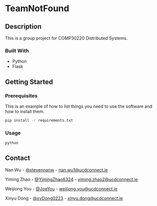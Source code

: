 # TeamNotFound

## Description
This is a group project for COMP30220 Distributed Systems.


### Built With

* Python
* Flask

## Getting Started

### Prerequisites

This is an example of how to list things you need to use the software and how to install them.

```sh
pip install -r requirements.txt
```

### Usage

```sh
python  
```



## Contact

Nan Wu - [@stevennanw](https://gitlab.com/stevennanw) - nan.wu1@ucdconnect.ie

Yiming Zhao - [@YimingZhao6324](https://gitlab.com/YimingZhao6324) - yiming.zhao2@ucdconnect.ie


Weijiong You - [@JoeYou](https://gitlab.com/JoeYou) - weijiong.you@ucdconnect.ie

Xinyu Dong - [@xyDong0223](https://gitlab.com/xyDong0223) - xinyu.dong@ucdconnect.ie

